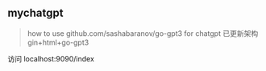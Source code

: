 ## mychatgpt
>how to use github.com/sashabaranov/go-gpt3 for chatgpt
>已更新架构 gin+html+go-gpt3

访问
localhost:9090/index